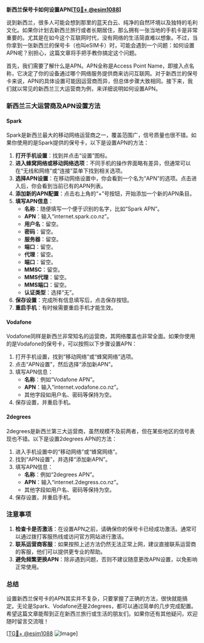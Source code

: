 **新西兰保号卡如何设置APN[[TG💪+ @esim1088](https://t.me/s/esim1088)]**

说到新西兰，很多人可能会想到那里的蓝天白云、纯净的自然环境以及独特的毛利文化。如果你计划去新西兰旅行或者长期居住，那么拥有一张当地的手机卡是非常重要的。尤其是在如今这个互联网时代，没有网络的生活简直难以想象。不过，当你拿到一张新西兰的保号卡（也叫eSIM卡）时，可能会遇到一个问题：如何设置APN呢？别担心，这篇文章将手把手教你搞定这个问题。

首先，我们需要了解什么是APN。APN全称是Access Point Name，即接入点名称，它决定了你的设备通过哪个网络服务提供商来访问互联网。对于新西兰的保号卡来说，APN的具体设置可能因运营商而异，但总体步骤大致相同。接下来，我们就以常见的新西兰三大运营商为例，来详细说明如何设置APN。

### 新西兰三大运营商及APN设置方法

#### Spark
Spark是新西兰最大的移动网络运营商之一，覆盖范围广，信号质量也很不错。如果你使用的是Spark提供的保号卡，以下是设置APN的方法：

1. **打开手机设置**：找到并点击“设置”图标。
2. **进入蜂窝网络或移动网络选项**：不同手机的操作界面略有差异，但通常可以在“无线和网络”或“连接”菜单下找到相关选项。
3. **选择APN设置**：在移动网络设置中，你会看到一个名为“APN”的选项。点击进入后，你会看到当前已有的APN列表。
4. **添加新的APN配置**：点击右上角的“+”号按钮，开始添加一个新的APN条目。
5. **填写APN信息**：
   - **名称**：随便填写一个便于识别的名字，比如“Spark APN”。
   - **APN**：输入“internet.spark.co.nz”。
   - **用户名**：留空。
   - **密码**：留空。
   - **服务器**：留空。
   - **端口**：留空。
   - **代理**：留空。
   - **端口**：留空。
   - **MMSC**：留空。
   - **MMS代理**：留空。
   - **MMS端口**：留空。
   - **认证类型**：选择“无”。
6. **保存设置**：完成所有信息填写后，点击保存按钮。
7. **重启手机**：有时候需要重启手机才能生效。

#### Vodafone
Vodafone同样是新西兰非常知名的运营商，其网络覆盖也非常全面。如果你使用的是Vodafone的保号卡，可以按照以下步骤设置APN：

1. 打开手机设置，找到“移动网络”或“蜂窝网络”选项。
2. 点击“APN设置”，然后选择“添加新APN”。
3. 填写APN信息：
   - **名称**：例如“Vodafone APN”。
   - **APN**：输入“internet.vodafone.co.nz”。
   - 其他字段如用户名、密码等保持为空。
4. 保存设置，并重启手机。

#### 2degrees
2degrees是新西兰第三大运营商，虽然规模不及前两者，但在某些地区的信号表现也不错。以下是设置2degrees APN的方法：

1. 进入手机设置中的“移动网络”或“蜂窝网络”。
2. 找到“APN设置”，并选择“添加新APN”。
3. 填写APN信息：
   - **名称**：例如“2degrees APN”。
   - **APN**：输入“internet.2degress.co.nz”。
   - 其他字段如用户名、密码等保持为空。
4. 保存设置，并重启手机。

### 注意事项
1. **检查卡是否激活**：在设置APN之前，请确保你的保号卡已经成功激活。通常可以通过拨打客服热线或访问官方网站进行激活。
2. **联系运营商客服**：如果按照上述方法仍然无法正常上网，建议直接联系运营商的客服，他们可以提供更专业的帮助。
3. **避免频繁更换APN**：除非遇到问题，否则不建议随意更改APN设置，以免影响正常使用。

### 总结
设置新西兰保号卡的APN其实并不复杂，只要掌握了正确的方法，很快就能搞定。无论是Spark、Vodafone还是2degrees，都可以通过简单的几步完成配置。希望这篇文章能帮到正在新西兰旅行或生活的朋友们。如果你还有其他疑问，欢迎随时留言交流哦！

[[TG💪+ @esim1088](https://t.me/s/esim1088) ![Image](https://i.postimg.cc/4NQfJmqS/Snipaste-2025-05-13-00-14-12.png)]